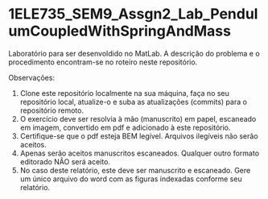 # 1ELE735_SEM9_Assgn2_Lab_PendulumCoupledWithSpringAndMass

Laboratório para ser desenvoldido no MatLab. A descrição do problema e o procedimento encontram-se no roteiro neste repositório.

Observações:

1. Clone este repositório localmente na sua máquina, faça no seu repositório local, atualize-o e suba as atualizações (commits) para o repositório remoto.
2. O exercício deve ser resolvia à mão (manuscrito) em papel, escaneado em imagem, convertido em pdf e adicionado à este repositório.
3. Certifique-se que o pdf esteja BEM legível. Arquivos ilegíveis não serão aceitos.
4. Apenas serão aceitos manuscritos escaneados. Qualquer outro formato editorado NÃO será aceito.
5. No caso deste relatório, este deve ser manuscrito e escaneado. Gere um único arquivo do word com as figuras indexadas conforme seu relatório.
